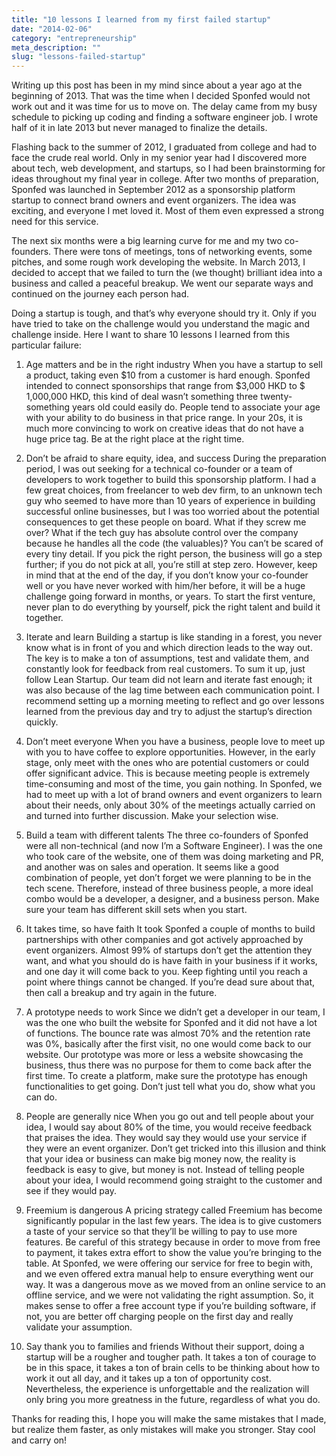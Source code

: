 ```yaml
---
title: "10 lessons I learned from my first failed startup"
date: "2014-02-06"
category: "entrepreneurship"
meta_description: ""
slug: "lessons-failed-startup"
---
```


Writing up this post has been in my mind since about a year ago at the beginning of 2013. That was the time when I decided Sponfed would not work out and it was time for us to move on. The delay came from my busy schedule to picking up coding and finding a software engineer job. I wrote half of it in late 2013 but never managed to finalize the details.

Flashing back to the summer of 2012, I graduated from college and had to face the crude real world. Only in my senior year had I discovered more about tech, web development, and startups, so I had been brainstorming for ideas throughout my final year in college. After two months of preparation, Sponfed was launched in September 2012 as a sponsorship platform startup to connect brand owners and event organizers. The idea was exciting, and everyone I met loved it. Most of them even expressed a strong need for this service.

The next six months were a big learning curve for me and my two co-founders. There were tons of meetings, tons of networking events, some pitches, and some rough work developing the website. In March 2013, I decided to accept that we failed to turn the (we thought) brilliant idea into a business and called a peaceful breakup. We went our separate ways and continued on the journey each person had.

Doing a startup is tough, and that’s why everyone should try it. Only if you have tried to take on the challenge would you understand the magic and challenge inside. Here I want to share 10 lessons I learned from this particular failure:

1. Age matters and be in the right industry
When you have a startup to sell a product, taking even $10 from a customer is hard enough. Sponfed intended to connect sponsorships that range from $3,000 HKD to $ 1,000,000 HKD, this kind of deal wasn’t something three twenty-something years old could easily do. People tend to associate your age with your ability to do business in that price range. In your 20s, it is much more convincing to work on creative ideas that do not have a huge price tag. Be at the right place at the right time.

2. Don’t be afraid to share equity, idea, and success
During the preparation period, I was out seeking for a technical co-founder or a team of developers to work together to build this sponsorship platform. I had a few great choices, from freelancer to web dev firm, to an unknown tech guy who seemed to have more than 10 years of experience in building successful online businesses, but I was too worried about the potential consequences to get these people on board. What if they screw me over? What if the tech guy has absolute control over the company because he handles all the code (the valuables)? You can’t be scared of every tiny detail. If you pick the right person, the business will go a step further; if you do not pick at all, you’re still at step zero. However, keep in mind that at the end of the day, if you don’t know your co-founder well or you have never worked with him/her before, it will be a huge challenge going forward in months, or years. To start the first venture, never plan to do everything by yourself, pick the right talent and build it together.

3. Iterate and learn
Building a startup is like standing in a forest, you never know what is in front of you and which direction leads to the way out. The key is to make a ton of assumptions, test and validate them, and constantly look for feedback from real customers. To sum it up, just follow Lean Startup. Our team did not learn and iterate fast enough; it was also because of the lag time between each communication point. I recommend setting up a morning meeting to reflect and go over lessons learned from the previous day and try to adjust the startup’s direction quickly.

4. Don’t meet everyone
When you have a business, people love to meet up with you to have coffee to explore opportunities. However, in the early stage, only meet with the ones who are potential customers or could offer significant advice. This is because meeting people is extremely time-consuming and most of the time, you gain nothing. In Sponfed, we had to meet up with a lot of brand owners and event organizers to learn about their needs, only about 30% of the meetings actually carried on and turned into further discussion. Make your selection wise.

5. Build a team with different talents
The three co-founders of Sponfed were all non-technical (and now I’m a Software Engineer). I was the one who took care of the website, one of them was doing marketing and PR, and another was on sales and operation. It seems like a good combination of people, yet don’t forget we were planning to be in the tech scene. Therefore, instead of three business people, a more ideal combo would be a developer, a designer, and a business person. Make sure your team has different skill sets when you start.

6. It takes time, so have faith
It took Sponfed a couple of months to build partnerships with other companies and got actively approached by event organizers. Almost 99% of startups don’t get the attention they want, and what you should do is have faith in your business if it works, and one day it will come back to you. Keep fighting until you reach a point where things cannot be changed. If you’re dead sure about that, then call a breakup and try again in the future.

7. A prototype needs to work
Since we didn’t get a developer in our team, I was the one who built the website for Sponfed and it did not have a lot of functions. The bounce rate was almost 70% and the retention rate was 0%, basically after the first visit, no one would come back to our website. Our prototype was more or less a website showcasing the business, thus there was no purpose for them to come back after the first time. To create a platform, make sure the prototype has enough functionalities to get going. Don’t just tell what you do, show what you can do.

8. People are generally nice
When you go out and tell people about your idea, I would say about 80% of the time, you would receive feedback that praises the idea. They would say they would use your service if they were an event organizer. Don’t get tricked into this illusion and think that your idea or business can make big money now, the reality is feedback is easy to give, but money is not. Instead of telling people about your idea, I would recommend going straight to the customer and see if they would pay.

9. Freemium is dangerous
A pricing strategy called Freemium has become significantly popular in the last few years. The idea is to give customers a taste of your service so that they’ll be willing to pay to use more features. Be careful of this strategy because in order to move from free to payment, it takes extra effort to show the value you’re bringing to the table. At Sponfed, we were offering our service for free to begin with, and we even offered extra manual help to ensure everything went our way. It was a dangerous move as we moved from an online service to an offline service, and we were not validating the right assumption. So, it makes sense to offer a free account type if you’re building software, if not, you are better off charging people on the first day and really validate your assumption.

10. Say thank you to families and friends
Without their support, doing a startup will be a rougher and tougher path. It takes a ton of courage to be in this space, it takes a ton of brain cells to be thinking about how to work it out all day, and it takes up a ton of opportunity cost. Nevertheless, the experience is unforgettable and the realization will only bring you more greatness in the future, regardless of what you do.

Thanks for reading this, I hope you will make the same mistakes that I made, but realize them faster, as only mistakes will make you stronger. Stay cool and carry on!